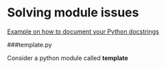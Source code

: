 Solving module issues
=====================

[Example on how to document your Python docstrings](http://thomas-cokelaer.info/tutorials/sphinx/docstring_python.html)

###template.py

Consider a python module called **template**
